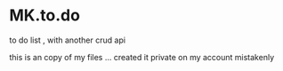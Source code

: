 # MK.to.do
to do list , with another crud api

this is an copy of my files ... 
created it private on my account
mistakenly
